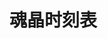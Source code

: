# 魂晶时刻表

<div id="eorzeaclock2" style="auto;">
    <script type="text/javascript">
        EorzeaClock("eorzeaclock2", 1, null)
    </script>
</div>
